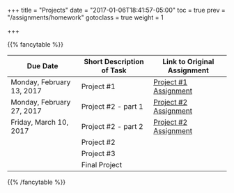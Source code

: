 +++
title = "Projects"
date = "2017-01-06T18:41:57-05:00"
toc = true
prev = "/assignments/homework"
gotoclass = true
weight = 1

+++




{{% fancytable %}}

| Due Date | Short Description of Task | Link to Original Assignment |
|---------------------|------|------|
|   Monday, February 13, 2017   |   Project #1   |  [Project #1 Assignment](/assignments/project1) |
|   Monday, February 27, 2017   |   Project #2 - part 1   |  [Project #2 Assignment](/assignments/project2) |
|   Friday, March 10, 2017   |   Project #2 - part 2   |  [Project #2 Assignment](/assignments/project2) |
|      |   Project #2   |   |
|      |   Project #3   |   |
| | Final Project  |  |

{{% /fancytable %}}